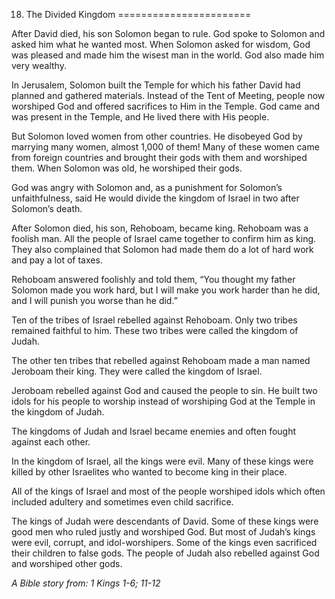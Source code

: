 18. The Divided Kingdom
=======================

After David died, his son Solomon began to rule. God spoke to Solomon
and asked him what he wanted most. When Solomon asked for wisdom, God
was pleased and made him the wisest man in the world. God also made him
very wealthy.

In Jerusalem, Solomon built the Temple for which his father David had
planned and gathered materials. Instead of the Tent of Meeting, people
now worshiped God and offered sacrifices to Him in the Temple. God came
and was present in the Temple, and He lived there with His people.

But Solomon loved women from other countries. He disobeyed God by
marrying many women, almost 1,000 of them! Many of these women came from
foreign countries and brought their gods with them and worshiped them.
When Solomon was old, he worshiped their gods.

God was angry with Solomon and, as a punishment for Solomon’s
unfaithfulness, said He would divide the kingdom of Israel in two after
Solomon’s death.

After Solomon died, his son, Rehoboam, became king. Rehoboam was a
foolish man. All the people of Israel came together to confirm him as
king. They also complained that Solomon had made them do a lot of hard
work and pay a lot of taxes.

Rehoboam answered foolishly and told them, “You thought my father
Solomon made you work hard, but I will make you work harder than he did,
and I will punish you worse than he did.”

Ten of the tribes of Israel rebelled against Rehoboam. Only two tribes
remained faithful to him. These two tribes were called the kingdom of
Judah.

The other ten tribes that rebelled against Rehoboam made a man named
Jeroboam their king. They were called the kingdom of Israel.

Jeroboam rebelled against God and caused the people to sin. He built two
idols for his people to worship instead of worshiping God at the Temple
in the kingdom of Judah.

The kingdoms of Judah and Israel became enemies and often fought against
each other.

In the kingdom of Israel, all the kings were evil. Many of these kings
were killed by other Israelites who wanted to become king in their
place.

All of the kings of Israel and most of the people worshiped idols which
often included adultery and sometimes even child sacrifice.

The kings of Judah were descendants of David. Some of these kings were
good men who ruled justly and worshiped God. But most of Judah’s kings
were evil, corrupt, and idol-worshipers. Some of the kings even
sacrificed their children to false gods. The people of Judah also
rebelled against God and worshiped other gods.

*A Bible story from: 1 Kings 1-6; 11-12*
